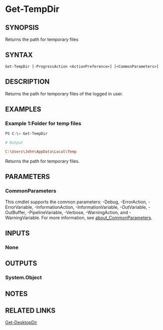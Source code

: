 ﻿---
external help file: EulandaConnect-help.xml
Module Name: EulandaConnect
online version: https://github.com/Eulanda/EulandaConnect/blob/master/docs/Get-TempDir.md
schema: 2.0.0
lastMod: 2024-03-19T06:27:25
---

# Get-TempDir

## SYNOPSIS
Returns the path for temporary files

## SYNTAX

```
Get-TempDir [-ProgressAction <ActionPreference>] [<CommonParameters>]
```

## DESCRIPTION
Returns the path for temporary files of the logged in user.

## EXAMPLES

### Example 1:Folder for temp files
```powershell
PS C:\> Get-TempDir
```

```ini
# Output

C:\Users\John\AppData\Local\Temp
```

Returns the path for temporary files.

## PARAMETERS


### CommonParameters
This cmdlet supports the common parameters: -Debug, -ErrorAction, -ErrorVariable, -InformationAction, -InformationVariable, -OutVariable, -OutBuffer, -PipelineVariable, -Verbose, -WarningAction, and -WarningVariable. For more information, see [about_CommonParameters](http://go.microsoft.com/fwlink/?LinkID=113216).

## INPUTS

### None

## OUTPUTS

### System.Object
## NOTES

## RELATED LINKS

[Get-DesktopDir](../functions/Get-DesktopDir.md)






